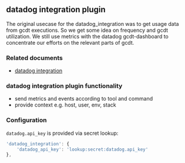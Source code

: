 ## datadog integration plugin

The original usecase for the datadog_integration was to get usage data from gcdt executions. So we get some idea on frequency and gcdt utilization. We still use metrics with the datadog gcdt-dashboard to concentrate our efforts on the relevant parts of gcdt.


### Related documents

* [datadog integration](https://github.com/DataDog/datadogpy)


### datadog integration plugin functionality

* send metrics and events according to tool and command
* provide context e.g. host, user, env, stack



### Configuration

`datadog.api_key` is provided via secret lookup:

``` js
'datadog_integration': {
    'datadog_api_key': 'lookup:secret:datadog.api_key'
},
```
